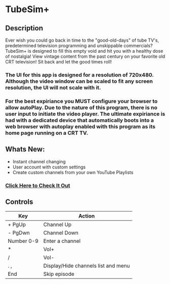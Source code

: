 # TubeSim+

## Description

Ever wish you could go back in time to the "good-old-days" of tube TV's, predetermined television programming and unskippable commercials? TubeSim+ is designed to fill this empty void and hit you with a healthy dose of nostalgia! View vintage content from the past century on your favorite old CRT television! Sit back and let the good times roll!

### The UI for this app is designed for a resolution of 720x480. Although the video window can be scaled to fit any screen resolution, the UI will not scale with it.

### For the best expiriance you MUST configure your browser to allow autoPlay. Due to the nature of this program, there is no user input to initiate the video player. The ultimate expiriance is had with a dedicated device that automatically boots into a web browser with autoplay enabled with this program as its home page running on a CRT TV.  

## Whats New:
- Instant channel changing
- User account with custom settings
- Create custom channels from your own YouTube Playlists

### [Click Here to Check It Out](https://tubesimplus.onrender.com/)


## Controls
| Key  |Action   |
| ------------ | ------------ |
|  + PgUp |   Channel Up |
|  - PgDwn|  Channel Down  |
| Number 0-9  |  Enter a channel  |
|  *  |Vol+|
|  / |Vol-|
|  . , | Display/Hide channels list and menu |
|End| Skip episode|
